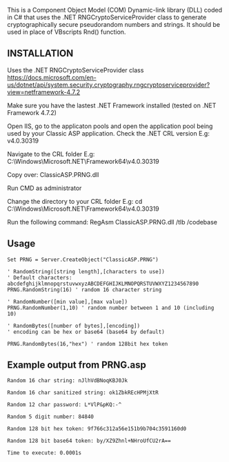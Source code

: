 This is a Component Object Model (COM) Dynamic-link library (DLL) coded in C# that uses the .NET RNGCryptoServiceProvider class to generate cryptographically secure pseudorandom numbers and strings. It should be used in place of VBscripts Rnd() function.

## INSTALLATION

Uses the .NET RNGCryptoServiceProvider class
https://docs.microsoft.com/en-us/dotnet/api/system.security.cryptography.rngcryptoserviceprovider?view=netframework-4.7.2

Make sure you have the lastest .NET Framework installed (tested on .NET Framework 4.7.2)

Open IIS, go to the applicaton pools and open the application pool being used by your Classic ASP application. Check the .NET CRL version E.g: v4.0.30319

Navigate to the CRL folder E.g: C:\Windows\Microsoft.NET\Framework64\v4.0.30319

Copy over: ClassicASP.PRNG.dll

Run CMD as administrator

Change the directory to your CRL folder E.g: cd C:\Windows\Microsoft.NET\Framework64\v4.0.30319

Run the following command: RegAsm ClassicASP.PRNG.dll /tlb /codebase

## Usage

	Set PRNG = Server.CreateObject("ClassicASP.PRNG")

	' RandomString([string length],[characters to use])
	' Default characters: abcdefghijklmnopqrstuvwxyzABCDEFGHIJKLMNOPQRSTUVWXYZ1234567890
	PRNG.RandomString(16) ' random 16 character string

	' RandomNumber([min value],[max value])
	PRNG.RandomNumber(1,10) ' random number between 1 and 10 (including 10)

	' RandomBytes([number of bytes],[encoding])
	' encoding can be hex or base64 (base64 by default)

	PRNG.RandomBytes(16,"hex") ' random 128bit hex token
  
## Example output from PRNG.asp
  
	Random 16 char string: nJlhVdBNoqKBJ0Jk

	Random 16 char sanitized string: ok1ZbkREcHPMjXtR

	Random 12 char password: L*VlP&pKQ:-^

	Random 5 digit number: 84840

	Random 128 bit hex token: 9f766c312a56e151b9b704c3591160d0

	Random 128 bit base64 token: by/XZ9Zhnl+NHroUfCU2rA==

	Time to execute: 0.0001s
